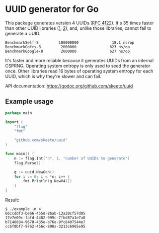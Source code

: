 # UUID generator for Go

This package generates version 4 UUIDs ([RFC 4122][rfc]). It's 35 times
faster than other UUID libraries ([1][gofrs], [2][google]), and, unlike
those libraries, cannot fail to generate a UUID.

    BenchmarkSelf-8         100000000               18.1 ns/op
    BenchmarkGofrs-8         2000000               623 ns/op
    BenchmarkGoogle-8        2000000               627 ns/op

It's faster and more reliable because it generates UUIDs from an
internal CSPRNG. Operating system entropy is only used to seed the
generator once. Other libraries read 16 bytes of operating system
entropy for each UUID, which is why they're slower and can fail.

API documentation: <https://godoc.org/github.com/skeeto/uuid>

## Example usage

```go
package main

import (
	"flag"
	"fmt"

	"github.com/skeeto/uuid"
)

func main() {
	n := flag.Int("n", 1, "number of UUIDs to generate")
	flag.Parse()

	g := uuid.NewGen()
	for i := 0; i < *n; i++ {
		fmt.Println(g.NewV4())
	}
}
```

Result:

    $ ./example -n 4
    66ccddf3-be66-455d-8bab-13a20cf57d05
    17e7e09c-fafd-4482-999c-7fbd87a1e7a8
    b7146884-9678-435e-b76e-9fc8407544e7
    cc6f0bf7-9762-456c-890a-3213c6965e95

[gofrs]: https://github.com/gofrs/uuid
[google]: https://github.com/google/uuid
[rfc]: https://tools.ietf.org/html/rfc4122
